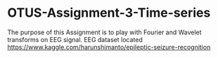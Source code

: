 # OTUS-Assignment-3-Time-series

The purpose of this Assignment is to play with Fourier and Wavelet transforms on EEG signal.
EEG dataset located https://www.kaggle.com/harunshimanto/epileptic-seizure-recognition 
